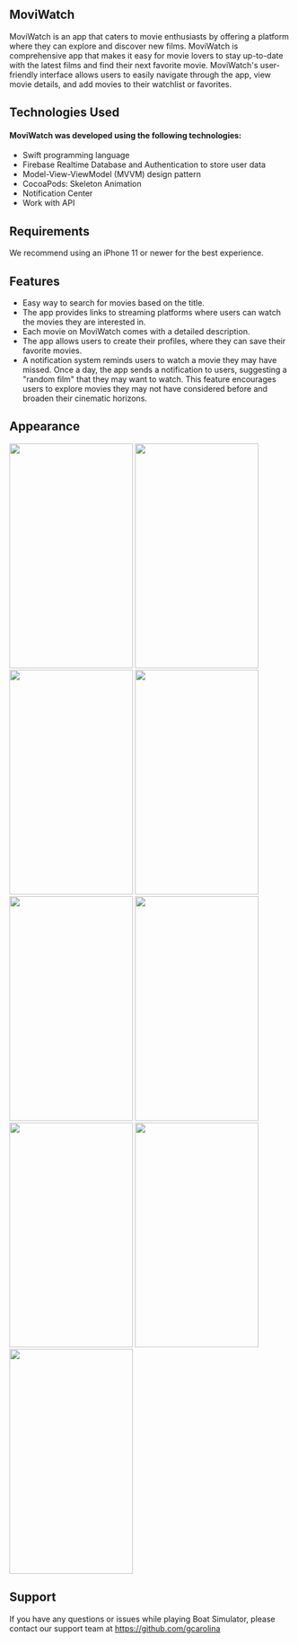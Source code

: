 ## MoviWatch
MoviWatch is an app that caters to movie enthusiasts by offering a platform where they can explore and discover new films. MoviWatch is comprehensive app that makes it easy for movie lovers to stay up-to-date with the latest films and find their next favorite movie. MoviWatch's user-friendly interface allows users to easily navigate through the app, view movie details, and add movies to their watchlist or favorites.

## Technologies Used
#### MoviWatch was developed using the following technologies:
- Swift programming language
- Firebase Realtime Database and Authentication to store user data
- Model-View-ViewModel (MVVM) design pattern
- CocoaPods: Skeleton Animation
- Notification Center
- Work with API

## Requirements
We recommend using an iPhone 11 or newer for the best experience.

## Features
- Easy way to search for movies based on the title.
- The app provides links to streaming platforms where users can watch the movies they are interested in.
- Each movie on MoviWatch comes with a detailed description.
- The app allows users to create their profiles, where they can save their favorite movies.
- A notification system reminds users to watch a movie they may have missed. Once a day, the app sends a notification to users, suggesting a "random film" that they may want to watch. This feature encourages users to explore movies they may not have considered before and broaden their cinematic horizons.

## Appearance
<img src="https://user-images.githubusercontent.com/70655454/232306144-a9e55bc3-2774-4890-b694-b9d1d490beb8.jpg" width="220" height="400"> <img src="https://user-images.githubusercontent.com/70655454/232306170-6b6a6279-885b-4b54-a05e-f21d91f27e2b.jpg" width="220" height="400">
<img src="https://user-images.githubusercontent.com/70655454/232306214-a33bea8f-5009-4e37-a287-1ecc7ef327a0.jpg" width="220" height="400">
<img src="https://user-images.githubusercontent.com/70655454/232306247-c9d6526c-8b72-4d48-9919-5006febceda8.jpg" width="220" height="400">
<img src="https://user-images.githubusercontent.com/70655454/232306309-32e3193b-7686-4585-9e74-98c86f9729fc.jpg" width="220" height="400">
<img src="https://user-images.githubusercontent.com/70655454/232306346-2bf2b741-856f-44a9-afae-26dcb705aaee.jpg" width="220" height="400">
<img src="https://user-images.githubusercontent.com/70655454/232306367-32c04064-1b53-4a36-9b4f-f42e52dee727.jpg" width="220" height="400">
<img src="https://user-images.githubusercontent.com/70655454/232306490-f6004260-ca4f-4893-985a-9da6a81b9243.jpg" width="220" height="400">
<img src="https://user-images.githubusercontent.com/70655454/232306497-cf0af356-4e2c-45c8-8221-754b1b5208f1.jpg" width="220" height="400">

## Support
If you have any questions or issues while playing Boat Simulator, please contact our support team at https://github.com/gcarolina
